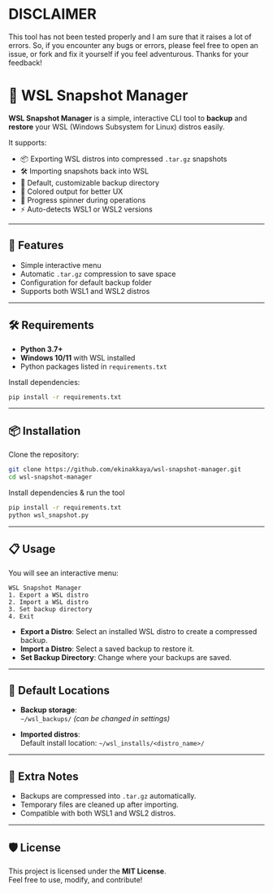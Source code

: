 # DISCLAIMER

This tool has not been tested properly and I am sure that it raises a lot of errors. So, if you encounter any bugs or errors, please feel free to open an issue, or fork and fix it yourself if you feel adventurous. Thanks for your feedback!

# 🐧 WSL Snapshot Manager

**WSL Snapshot Manager** is a simple, interactive CLI tool to **backup** and **restore** your WSL (Windows Subsystem for Linux) distros easily.

It supports:

- 📦 Exporting WSL distros into compressed `.tar.gz` snapshots
- 🛠 Importing snapshots back into WSL
- 📂 Default, customizable backup directory
- 🎨 Colored output for better UX
- 🔄 Progress spinner during operations
- ⚡ Auto-detects WSL1 or WSL2 versions

---

## 🚀 Features

- Simple interactive menu
- Automatic `.tar.gz` compression to save space
- Configuration for default backup folder
- Supports both WSL1 and WSL2 distros

---

## 🛠 Requirements

- **Python 3.7+**
- **Windows 10/11** with WSL installed
- Python packages listed in `requirements.txt`

Install dependencies:

```bash
pip install -r requirements.txt
```

---

## 📦 Installation

Clone the repository:

```bash
git clone https://github.com/ekinakkaya/wsl-snapshot-manager.git
cd wsl-snapshot-manager
```

Install dependencies & run the tool

```bash
pip install -r requirements.txt
python wsl_snapshot.py
```

---

## 📋 Usage

You will see an interactive menu:

```
WSL Snapshot Manager
1. Export a WSL distro
2. Import a WSL distro
3. Set backup directory
4. Exit
```

- **Export a Distro**: Select an installed WSL distro to create a compressed backup.
- **Import a Distro**: Select a saved backup to restore it.
- **Set Backup Directory**: Change where your backups are saved.

---

## 📁 Default Locations

- **Backup storage**:  
  `~/wsl_backups/` _(can be changed in settings)_

- **Imported distros**:  
  Default install location: `~/wsl_installs/<distro_name>/`

---

## 🧹 Extra Notes

- Backups are compressed into `.tar.gz` automatically.
- Temporary files are cleaned up after importing.
- Compatible with both WSL1 and WSL2 distros.

---

## 🛡️ License

This project is licensed under the **MIT License**.  
Feel free to use, modify, and contribute!

